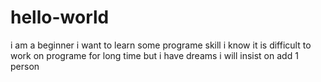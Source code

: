 # hello-world
i am a beginner
i want to learn some programe skill
i know it is difficult to work on programe for long time
but i have dreams
i will insist on
add 1 person
